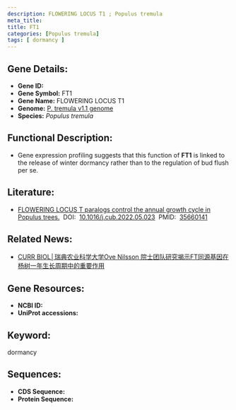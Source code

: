 ```yaml
---
description: FLOWERING LOCUS T1 ; Populus tremula
meta_title:
title: FT1
categories: [Populus tremula]
tags: [ dormancy ]
---
```


## Gene Details:
- **Gene ID:**	[]()
- **Gene Symbol:** FT1
- **Gene Name:** FLOWERING LOCUS T1
- **Genome:** [P. tremula v1.1 genome]()
- **Species:** *Populus tremula*

## Functional Description:
   - Gene expression profiling suggests that this function of **FT1** is linked to the release of winter dormancy rather than to the regulation of bud flush per se.

## Literature:
   - [FLOWERING LOCUS T paralogs control the annual growth cycle in Populus trees.]( https://www.sciencedirect.com/science/article/pii/S0960982222007825?via%3Dihub)&nbsp;&nbsp;DOI:&nbsp;&nbsp;[10.1016/j.cub.2022.05.023](https://www.sciencedirect.com/science/article/pii/S0960982222007825?via%3Dihub)&nbsp;&nbsp;PMID:&nbsp;&nbsp;[35660141](https://pubmed.ncbi.nlm.nih.gov/35660141/)

## Related News:
   - [CURR BIOL│瑞典农业科学大学Ove Nilsson 院士团队研究揭示FT同源基因在杨树一年生长周期中的重要作用](https://mp.weixin.qq.com/s?__biz=Mzg3MDEwNDEyMg==&mid=2247530684&idx=7&sn=368b4235c97e117465d815b7d9e7bb06&chksm=ce90d5e9f9e75cff1e54a02210416317cc60997f6098d61b8aeb7286e1b39ff56815fe3acb4d&scene=27#wechat_redirect)

## Gene Resources:
- **NCBI ID:** [](https://www.ncbi.nlm.nih.gov/gene/?term=)
- **UniProt accessions:** [](https://www.uniprot.org/uniprotkb//entry)

## Keyword:
dormancy

## Sequences:
- **CDS Sequence:**
- **Protein Sequence:**

